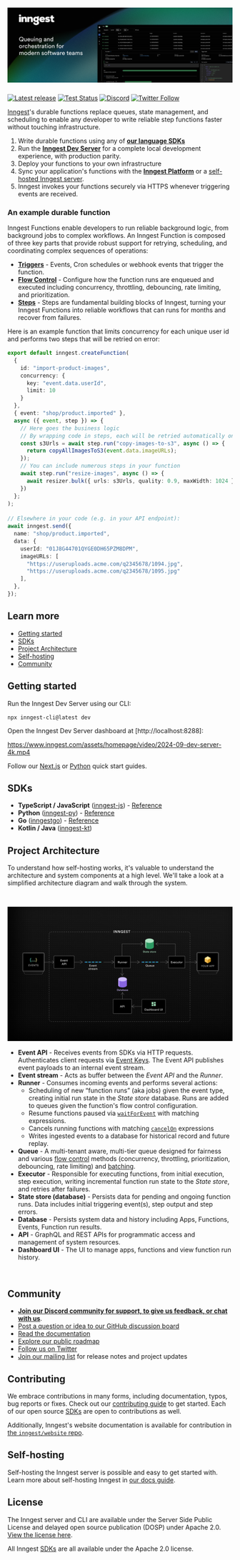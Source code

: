 # [![Inngest](https://github.com/inngest/.github/raw/main/profile/github-readme-banner-2024-09-23.png)](https://www.inngest.com)

[![Latest release](https://img.shields.io/github/v/release/inngest/inngest?include_prereleases&sort=semver)](https://github.com/inngest/inngest/releases)
[![Test Status](https://img.shields.io/github/actions/workflow/status/inngest/inngest/go.yaml?branch=main&label=tests)](https://github.com/inngest/inngest/actions?query=branch%3Amain)
[![Discord](https://img.shields.io/discord/842170679536517141?label=discord)](https://www.inngest.com/discord)
[![Twitter Follow](https://img.shields.io/twitter/follow/inngest?style=social)](https://twitter.com/inngest)

[Inngest](https://www.inngest.com/?ref=github-inngest-readme)'s durable functions replace queues, state management, and scheduling to enable any developer to write reliable step functions faster without touching infrastructure.

1. Write durable functions using any of [**our language SDKs**](#sdks)
2. Run the [**Inngest Dev Server**](#getting-started) for a complete local development experience, with production parity.
3. Deploy your functions to your own infrastructure
4. Sync your application's functions with the [**Inngest Platform**](https://www.inngest.com/?ref=github-inngest-readme) or a [self-hosted Inngest server](#self-hosting).
5. Inngest invokes your functions securely via HTTPS whenever triggering events are received.

### An example durable function

Inngest Functions enable developers to run reliable background logic, from background jobs to complex workflows. An Inngest Function is composed of three key parts that provide robust support for retrying, scheduling, and coordinating complex sequences of operations:

- [**Triggers**](https://www.inngest.com/docs/features/events-triggers?ref=github-inngest-readme) - Events, Cron schedules or webhook events that trigger the function.
- [**Flow Control**](https://www.inngest.com/docs/guides/flow-control?ref=github-inngest-readme) - Configure how the function runs are enqueued and executed including concurrency, throttling, debouncing, rate limiting, and prioritization.
- [**Steps**](/docs/features/inngest-functions/steps-workflows?ref=github-inngest-readme) - Steps are fundamental building blocks of Inngest, turning your Inngest Functions into reliable workflows that can runs for months and recover from failures.

Here is an example function that limits concurrency for each unique user id and performs two steps that will be retried on error:

```typescript
export default inngest.createFunction(
  {
    id: "import-product-images",
    concurrency: {
      key: "event.data.userId",
      limit: 10
    }
  },
  { event: "shop/product.imported" },
  async ({ event, step }) => {
    // Here goes the business logic
    // By wrapping code in steps, each will be retried automatically on failure
    const s3Urls = await step.run("copy-images-to-s3", async () => {
      return copyAllImagesToS3(event.data.imageURLs);
    });
    // You can include numerous steps in your function
    await step.run("resize-images", async () => {
      await resizer.bulk({ urls: s3Urls, quality: 0.9, maxWidth: 1024 });
    })
  };
);

// Elsewhere in your code (e.g. in your API endpoint):
await inngest.send({
  name: "shop/product.imported",
  data: {
    userId: "01J8G44701QYGE0DH65PZM8DPM",
    imageURLs: [
      "https://useruploads.acme.com/q2345678/1094.jpg",
      "https://useruploads.acme.com/q2345678/1095.jpg"
    ],
  },
});
```

## Learn more

- [Getting started](#getting-started)
- [SDKs](#sdks)
- [Project Architecture](#project-architecture)
- [Self-hosting](#self-hosting)
- [Community](#community)

## Getting started

Run the Inngest Dev Server using our CLI:

```
npx inngest-cli@latest dev
```

Open the Inngest Dev Server dashboard at [http://localhost:8288]:

https://www.inngest.com/assets/homepage/video/2024-09-dev-server-4k.mp4

Follow our [Next.js](https://www.inngest.com/docs/getting-started/nextjs-quick-start) or [Python](https://www.inngest.com/docs/getting-started/python-quick-start) quick start guides.

## SDKs

- **TypeScript / JavaScript** ([inngest-js](https://github.com/inngest/inngest-js)) - [Reference](https://www.inngest.com/docs/reference/typescript)
- **Python** ([inngest-py](https://github.com/inngest/inngest-py)) - [Reference](https://www.inngest.com/docs/reference/python)
- **Go** ([inngestgo](https://github.com/inngest/inngestgo)) - [Reference](https://pkg.go.dev/github.com/inngest/inngestgo)
- **Kotlin / Java** ([inngest-kt](https://github.com/inngest/inngest-kt))

## Project Architecture

To understand how self-hosting works, it's valuable to understand the architecture and system components at a high level. We'll take a look at a simplified architecture diagram and walk through the system.

<br />

<p align="center">
  <img src=".github/assets/architecture-2024-09-23.png" alt="System Architecture" width="660" />
</p>

- **Event API** - Receives events from SDKs via HTTP requests. Authenticates client requests via [Event Keys](https://www.inngest.com/docs/events/creating-an-event-key?ref=github-inngest-readme). The Event API publishes event payloads to an internal event stream.
- **Event stream** - Acts as buffer between the _Event API_ and the _Runner_.
- **Runner** - Consumes incoming events and performs several actions:
  - Scheduling of new “function runs” (aka jobs) given the event type, creating initial run state in the _State store_ database. Runs are added to queues given the function's flow control configuration.
  - Resume functions paused via [`waitForEvent`](https://www.inngest.com/docs/features/inngest-functions/steps-workflows/wait-for-event?ref=github-inngest-readme) with matching expressions.
  - Cancels running functions with matching [`cancelOn`](https://www.inngest.com/docs/features/inngest-functions/cancellation/cancel-on-events?ref=github-inngest-readme) expressions
  - Writes ingested events to a database for historical record and future replay.
- **Queue** - A multi-tenant aware, multi-tier queue designed for fairness and various [flow control](https://www.inngest.com/docs/guides/flow-control?ref=github-inngest-readme) methods (concurrency, throttling, prioritization, debouncing, rate limiting) and [batching](https://www.inngest.com/docs/guides/batching?ref=github-inngest-readme).
- **Executor** - Responsible for executing functions, from initial execution, step execution, writing incremental function run state to the _State store_, and retries after failures.
- **State store (database)** - Persists data for pending and ongoing function runs. Data includes initial triggering event(s), step output and step errors.
- **Database** - Persists system data and history including Apps, Functions, Events, Function run results.
- **API** - GraphQL and REST APIs for programmatic access and management of system resources.
- **Dashboard UI** - The UI to manage apps, functions and view function run history.

<br />

## Community

- [**Join our Discord community for support, to give us feedback, or chat with us**](https://www.inngest.com/discord).
- [Post a question or idea to our GitHub discussion board](https://github.com/orgs/inngest/discussions)
- [Read the documentation](https://www.inngest.com/docs?ref=github-inngest-readme)
- [Explore our public roadmap](http://roadmap.inngest.com/)
- [Follow us on Twitter](https://twitter.com/inngest)
- [Join our mailing list](https://www.inngest.com/mailing-list) for release notes and project updates

## Contributing

We embrace contributions in many forms, including documentation, typos, bug reports or fixes. Check out our [contributing guide](/docs/CONTRIBUTING.md) to get started. Each of our open source [SDKs](#sdks) are open to contributions as well.

Additionally, Inngest's website documentation is available for contribution in [the `inngest/website` repo](https://github.com/inngest/website).

## Self-hosting

Self-hosting the Inngest server is possible and easy to get started with. Learn more about self-hosting Inngest in [our docs guide](https://www.inngest.com/docs/self-hosting?ref=github-inngest-readme).

## License

The Inngest server and CLI are available under the Server Side Public License and delayed open source publication (DOSP) under Apache 2.0. [View the license here](/LICENSE.md).

All Inngest [SDKs](#sdks) are all available under the Apache 2.0 license.
